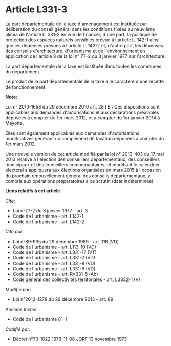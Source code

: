 # Article L331-3

La part départementale de la taxe d'aménagement est instituée par délibération du conseil général dans les conditions fixées
au neuvième  alinéa de l'article L. 331-2 en vue de financer, d'une part, la politique de protection des espaces naturels
sensibles prévue à l'article L. 142-1 ainsi que les dépenses prévues à l'article L. 142-2 et, d'autre part, les dépenses des
conseils d'architecture, d'urbanisme et de l'environnement en application de l'article 8 de la loi n° 77-2 du 3 janvier 1977
sur l'architecture. 

La part départementale de la taxe est instituée dans toutes les communes du département. 

Le produit de la part départementale de la taxe a le caractère d'une recette de fonctionnement.

**Nota:**

Loi n° 2010-1658 du 29 décembre 2010 art. 28 I B : Ces dispositions sont applicables aux demandes d'autorisations et aux
déclarations préalables déposées à compter du 1er mars 2012, et à compter du 1er janvier 2014 à Mayotte. 

Elles sont également applicables aux demandes d'autorisations modificatives générant un complément de taxation déposées à
compter du 1er mars 2012.

Une nouvelle version de cet article modifié par la loi n° 2013-403 du 17 mai 2013 relative à l'élection des conseillers
départementaux, des conseillers municipaux et des conseillers communautaires, et modifiant le calendrier électoral
s'appliquera aux élections organisées en mars 2015 à l'occasion du prochain renouvellement général des conseils
départementaux, y compris aux opérations préparatoires à ce scrutin (date indéterminée).

**Liens relatifs à cet article**

_Cite_:

  - Loi n°77-2 du 3 janvier 1977 - art. 3
  - Code de l'urbanisme - art. L142-1
  - Code de l'urbanisme - art. L142-2

_Cité par_:

  - Loi n°89-935 du 29 décembre 1989 - art. 118 (VD)
  - Code de l'urbanisme - art. L113-10 (VD)
  - Code de l'urbanisme - art. L331-17 (VT)
  - Code de l'urbanisme - art. L331-2 (VD)
  - Code de l'urbanisme - art. L331-8 (VD)
  - Code de l'urbanisme - art. L331-9 (VD)
  - Code de l'urbanisme - art. R*331-5 (Ab)
  - Code général des collectivités territoriales - art. L3332-1 (V)

_Modifié par_:

  - Loi n°2013-1278 du 29 décembre 2013 - art. 89

_Anciens textes_:

  - Code de l'urbanisme 81-1

_Codifié par_:

  - Décret n°73-1022 1973-11-08 JORF 13 novembre 1973
